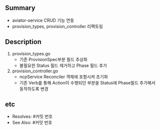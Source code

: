 ## Summary

- aviator-service CRUD 기능 연동
- provision_types, provision_controller 리팩토링

## Description

1. provision_types.go
   - 기존 ProvisionSpec부분 필드 추상화
   - 불필요한 Status 필드 제거하고 Phase 필드 추가
2. provision_controller.go
   - ncpService Reconciler 객체에 포함시켜 초기화
   - 기존 Verb를 통해 Action이 수행되던 부분을 Status에 Phase필드 추가해서 동작하도록 변경

## etc

- Resolves: #커밋 번호
- See Also: #커밋 번호
